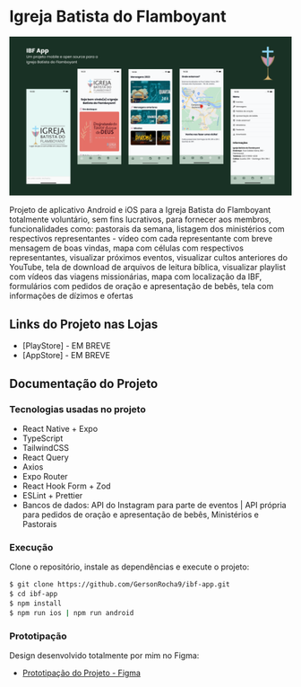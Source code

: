 # Igreja Batista do Flamboyant

![Banner do projeto](./src/assets/banner.png)

Projeto de aplicativo Android e iOS para a Igreja Batista do Flamboyant totalmente voluntário, sem fins lucrativos, para fornecer aos membros, funcionalidades como: pastorais da semana, listagem dos ministérios com respectivos representantes - vídeo com cada representante com breve mensagem de boas vindas, mapa com células com respectivos representantes, visualizar próximos eventos, visualizar cultos anteriores do YouTube, tela de download de arquivos de leitura bíblica, visualizar playlist com vídeos das viagens missionárias, mapa com localização da IBF, formulários com pedidos de oração e apresentação de bebês, tela com informações de dízimos e ofertas

## Links do Projeto nas Lojas

- [PlayStore] - EM BREVE
- [AppStore] - EM BREVE

## Documentação do Projeto

### Tecnologias usadas no projeto

- React Native + Expo
- TypeScript
- TailwindCSS
- React Query
- Axios
- Expo Router
- React Hook Form + Zod
- ESLint + Prettier
- Bancos de dados: API do Instagram para parte de eventos | API própria para pedidos de oração e apresentação de bebês, Ministérios e Pastorais

### Execução

Clone o repositório, instale as dependências e execute o projeto:

```bash
$ git clone https://github.com/GersonRocha9/ibf-app.git
$ cd ibf-app
$ npm install
$ npm run ios | npm run android
```

### Prototipação

Design desenvolvido totalmente por mim no Figma:

- [Prototipação do Projeto - Figma](https://www.figma.com/file/bWta4TAucJRQph1fuIo6yb/IB-Flamboyant---App-Mobile?type=design&node-id=0%3A1&t=2Kf3wSKhLfjIFYdO-1)
